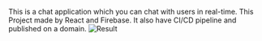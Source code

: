 This is a chat application which you can chat with users in real-time. This Project made by React and Firebase. It also have CI/CD pipeline and published on a domain.
![Result](https://user-images.githubusercontent.com/92596687/216790725-6b7d6b7b-6daf-463c-9828-171589f151d2.gif)
